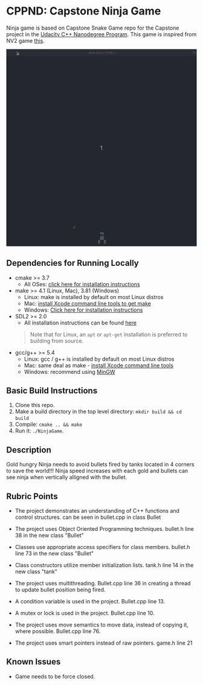 # CPPND: Capstone Ninja Game 

Ninja game is based on Capstone Snake Game repo for the Capstone project in the [Udacity C++ Nanodegree Program](https://www.udacity.com/course/c-plus-plus-nanodegree--nd213). This game is inspired from NV2 game [this](https://www.thewayoftheninja.org/nv2.html?l=570).

<img src="ninja_game.gif"/>

## Dependencies for Running Locally
* cmake >= 3.7
  * All OSes: [click here for installation instructions](https://cmake.org/install/)
* make >= 4.1 (Linux, Mac), 3.81 (Windows)
  * Linux: make is installed by default on most Linux distros
  * Mac: [install Xcode command line tools to get make](https://developer.apple.com/xcode/features/)
  * Windows: [Click here for installation instructions](http://gnuwin32.sourceforge.net/packages/make.htm)
* SDL2 >= 2.0
  * All installation instructions can be found [here](https://wiki.libsdl.org/Installation)
  >Note that for Linux, an `apt` or `apt-get` installation is preferred to building from source. 
* gcc/g++ >= 5.4
  * Linux: gcc / g++ is installed by default on most Linux distros
  * Mac: same deal as make - [install Xcode command line tools](https://developer.apple.com/xcode/features/)
  * Windows: recommend using [MinGW](http://www.mingw.org/)

## Basic Build Instructions

1. Clone this repo.
2. Make a build directory in the top level directory: `mkdir build && cd build`
3. Compile: `cmake .. && make`
4. Run it: `./NinjaGame`.


## Description

Gold hungry Ninja needs to avoid bullets fired by tanks located in 4 corners to save the world!!! Ninja speed increases with each gold and bullets can see ninja when vertically alligned with the bullet.

## Rubric Points

* The project demonstrates an understanding of C++ functions and control structures. can be seen in bullet.cpp in class Bullet


* The project uses Object Oriented Programming techniques. bullet.h line 38 in the new class "Bullet"

* Classes use appropriate access specifiers for class members. bullet.h line 73 in the new class "Bullet"

* Class constructors utilize member initialization lists. tank.h line 14 in the new class "tank"  

* The project uses multithreading. Bullet.cpp line 36 in creating a thread to update bullet position being fired. 

* A condition variable is used in the project.  Bullet.cpp line 13.

* A mutex or lock is used in the project. Bullet.cpp line 10.

* The project uses move semantics to move data, instead of copying it, where possible. Bullet.cpp line 76.

* The project uses smart pointers instead of raw pointers. game.h line 21

## Known Issues

* Game needs to be force closed.

